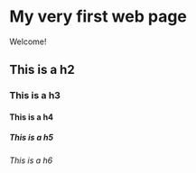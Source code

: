# My very first web page

Welcome!

## This is a h2

### This is a h3

#### This is a h4

##### This is a h5

###### This is a h6